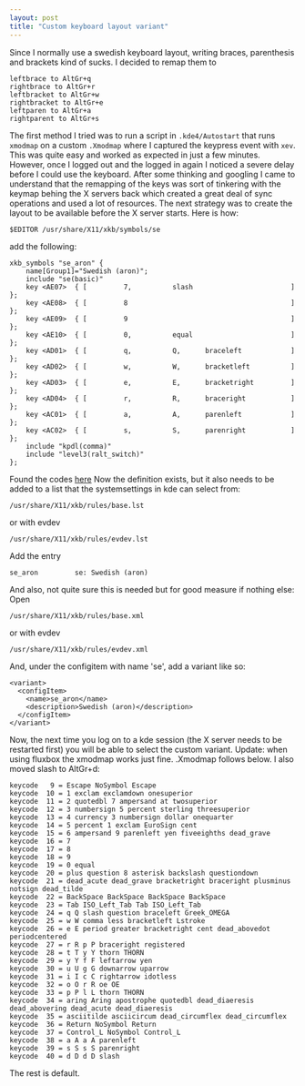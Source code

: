 ```yaml
---
layout: post
title: "Custom keyboard layout variant"
---
```


Since I normally use a swedish keyboard layout, writing braces,
parenthesis and brackets kind of sucks. I decided to remap them to

    leftbrace to AltGr+q  
    rightbrace to AltGr+r  
    leftbracket to AltGr+w  
    rightbracket to AltGr+e  
    leftparen to AltGr+a  
    rightparent to AltGr+s  


The first method I tried was to run a script in ``.kde4/Autostart`` that
runs ``xmodmap`` on a custom ``.Xmodmap`` where I captured the keypress
event with ``xev``. This was quite easy and worked as expected in just a
few minutes. However, once I logged out and the logged in again I
noticed a severe delay before I could use the keyboard. After some
thinking and googling I came to understand that the remapping of the
keys was sort of tinkering with the keymap behing the X servers back
which created a great deal of sync operations and used a lot of
resources.  The next strategy was to create the layout to be available
before the X server starts. Here is how:

``$EDITOR /usr/share/X11/xkb/symbols/se``

add the following:


```partial alphanumeric_keys
xkb_symbols "se_aron" {
    name[Group1]="Swedish (aron)";
    include "se(basic)"
    key <AE07>  { [         7,          slash                        ]  };
    key <AE08>  { [         8                                        ]  };
    key <AE09>  { [         9                                        ]  };
    key <AE10>  { [         0,          equal                        ]  };
    key <AD01>  { [         q,          Q,      braceleft            ]  };
    key <AD02>  { [         w,          W,      bracketleft          ]  };
    key <AD03>  { [         e,          E,      bracketright         ]  };
    key <AD04>  { [         r,          R,      braceright           ]  };
    key <AC01>  { [         a,          A,      parenleft            ]  };
    key <AC02>  { [         s,          S,      parenright           ]  };
    include "kpdl(comma)"
    include "level3(ralt_switch)"
};
```

Found the codes <a href="http://hack.org/mc/images/hhkb-names.png">here</a>
Now the definition exists, but it also needs to be added to a list that the systemsettings in kde can select from:

    /usr/share/X11/xkb/rules/base.lst

or with evdev

    /usr/share/X11/xkb/rules/evdev.lst

Add the entry

    se_aron         se: Swedish (aron)

And also, not quite sure this is needed but for good measure if nothing else:
Open

    /usr/share/X11/xkb/rules/base.xml

or with evdev

    /usr/share/X11/xkb/rules/evdev.xml

And, under the configitem with name 'se', add a variant like so:

    <variant>
      <configItem>
        <name>se_aron</name>
        <description>Swedish (aron)</description>
      </configItem>
    </variant>

Now, the next time you log on to a kde session (the X server needs to be restarted first) you will be able to select the custom variant. 
Update: when using fluxbox the xmodmap works just fine. .Xmodmap follows below. I also moved slash to AltGr+d:

```keycode   8 =
keycode   9 = Escape NoSymbol Escape
keycode  10 = 1 exclam exclamdown onesuperior
keycode  11 = 2 quotedbl 7 ampersand at twosuperior
keycode  12 = 3 numbersign 5 percent sterling threesuperior
keycode  13 = 4 currency 3 numbersign dollar onequarter
keycode  14 = 5 percent 1 exclam EuroSign cent
keycode  15 = 6 ampersand 9 parenleft yen fiveeighths dead_grave
keycode  16 = 7
keycode  17 = 8
keycode  18 = 9
keycode  19 = 0 equal
keycode  20 = plus question 8 asterisk backslash questiondown
keycode  21 = dead_acute dead_grave bracketright braceright plusminus notsign dead_tilde
keycode  22 = BackSpace BackSpace BackSpace BackSpace
keycode  23 = Tab ISO_Left_Tab Tab ISO_Left_Tab
keycode  24 = q Q slash question braceleft Greek_OMEGA
keycode  25 = w W comma less bracketleft Lstroke
keycode  26 = e E period greater bracketright cent dead_abovedot periodcentered
keycode  27 = r R p P braceright registered
keycode  28 = t T y Y thorn THORN
keycode  29 = y Y f F leftarrow yen
keycode  30 = u U g G downarrow uparrow
keycode  31 = i I c C rightarrow idotless
keycode  32 = o O r R oe OE
keycode  33 = p P l L thorn THORN
keycode  34 = aring Aring apostrophe quotedbl dead_diaeresis dead_abovering dead_acute dead_diaeresis
keycode  35 = asciitilde asciicircum dead_circumflex dead_circumflex
keycode  36 = Return NoSymbol Return
keycode  37 = Control_L NoSymbol Control_L
keycode  38 = a A a A parenleft
keycode  39 = s S s S parenright
keycode  40 = d D d D slash
```

The rest is default. 

